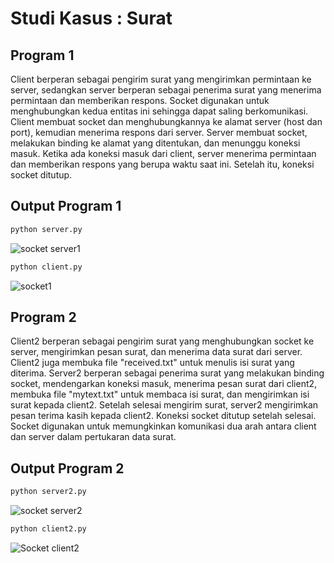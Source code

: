 # Studi Kasus : Surat
## Program 1
Client berperan sebagai pengirim surat yang mengirimkan permintaan ke server, sedangkan server berperan sebagai penerima surat yang menerima permintaan dan memberikan respons. Socket digunakan untuk menghubungkan kedua entitas ini sehingga dapat saling berkomunikasi. Client membuat socket dan menghubungkannya ke alamat server (host dan port), kemudian menerima respons dari server. Server membuat socket, melakukan binding ke alamat yang ditentukan, dan menunggu koneksi masuk. Ketika ada koneksi masuk dari client, server menerima permintaan dan memberikan respons yang berupa waktu saat ini. Setelah itu, koneksi socket ditutup.

## Output Program 1
```python
python server.py
```
![socket server1](https://github.com/Zianasti/SISTER_3B/assets/79962655/af4b568e-eb61-4183-a668-726242e928b5)
```python
python client.py
```
![socket1](https://github.com/Zianasti/SISTER_3B/assets/79962655/e31fb624-a70e-4392-bb84-ecefca97002a)

## Program 2
 Client2 berperan sebagai pengirim surat yang menghubungkan socket ke server, mengirimkan pesan surat, dan menerima data surat dari server. Client2 juga membuka file "received.txt" untuk menulis isi surat yang diterima. Server2 berperan sebagai penerima surat yang melakukan binding socket, mendengarkan koneksi masuk, menerima pesan surat dari client2, membuka file "mytext.txt" untuk membaca isi surat, dan mengirimkan isi surat kepada client2. Setelah selesai mengirim surat, server2 mengirimkan pesan terima kasih kepada client2. Koneksi socket ditutup setelah selesai. Socket digunakan untuk memungkinkan komunikasi dua arah antara client dan server dalam pertukaran data surat.
 
## Output Program 2
```python
python server2.py
```
![socket server2](https://github.com/Zianasti/SISTER_3B/assets/79962655/0ac09df3-b7c6-4f0f-ad3b-1cbd029deb8e)

```python
python client2.py
```
![Socket client2](https://github.com/Zianasti/SISTER_3B/assets/79962655/a53696e0-32cc-450d-b8be-ce9714ae4b50)
